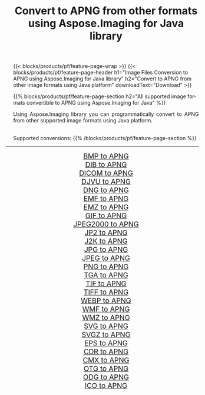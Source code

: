 ﻿---
title: Convert to APNG from other formats using Aspose.Imaging for Java library 
weight: 3920
url: /java/conversion/to/apng/ 
lang: en
langdirlevel: 2
locales: zh-hans,ja,it,ru,de,es,fr,nl,id,lt,pl,pt,vi,tr,ko,zh-hant,ar,hi,th,sv,cs,uk,he
description: Using Aspose.Imaging you can convert to APNG from other formats using Java
---

{{< blocks/products/pf/feature-page-wrap >}}
{{< blocks/products/pf/feature-page-header h1="Image Files Conversion to APNG using Aspose.Imaging for Java library" h2="Convert to APNG from other image formats using Java platform" downloadText="Download" >}}


{{% blocks/products/pf/feature-page-section  h2="All supported image formats convertible to APNG using Aspose.Imaging for Java" %}}
<p align=justify>Using Aspose.Imaging library you can programmatically convert to APNG from other supported image formats using Java platform.</p>
<br/>
Supported conversions:
{{% /blocks/products/pf/feature-page-section %}}
<div class="container-fluid productfamilypage bg-gray">
    <div class="convertypes bg-gray agp-content section">
        <div class="container">
		<hr style="margin-left:-20px;"/>
		<div class="row other-converters" style="gap: 10px;font-size: 19px;text-align:center;">
		    <div class='col-md-2 other-converter remove-lp remove-rp'><a href="/imaging/java/conversion/bmp-to-apng/" style="padding:15px;">BMP to APNG</a></div>
<div class='col-md-2 other-converter remove-lp remove-rp'><a href="/imaging/java/conversion/dib-to-apng/" style="padding:15px;">DIB to APNG</a></div>
<div class='col-md-2 other-converter remove-lp remove-rp'><a href="/imaging/java/conversion/dicom-to-apng/" style="padding:15px;">DICOM to APNG</a></div>
<div class='col-md-2 other-converter remove-lp remove-rp'><a href="/imaging/java/conversion/djvu-to-apng/" style="padding:15px;">DJVU to APNG</a></div>
<div class='col-md-2 other-converter remove-lp remove-rp'><a href="/imaging/java/conversion/dng-to-apng/" style="padding:15px;">DNG to APNG</a></div>
<div class='col-md-2 other-converter remove-lp remove-rp'><a href="/imaging/java/conversion/emf-to-apng/" style="padding:15px;">EMF to APNG</a></div>
<div class='col-md-2 other-converter remove-lp remove-rp'><a href="/imaging/java/conversion/emz-to-apng/" style="padding:15px;">EMZ to APNG</a></div>
<div class='col-md-2 other-converter remove-lp remove-rp'><a href="/imaging/java/conversion/gif-to-apng/" style="padding:15px;">GIF to APNG</a></div>
<div class='col-md-2 other-converter remove-lp remove-rp'><a href="/imaging/java/conversion/jpeg2000-to-apng/" style="padding:15px;">JPEG2000 to APNG</a></div>
<div class='col-md-2 other-converter remove-lp remove-rp'><a href="/imaging/java/conversion/jp2-to-apng/" style="padding:15px;">JP2 to APNG</a></div>
<div class='col-md-2 other-converter remove-lp remove-rp'><a href="/imaging/java/conversion/j2k-to-apng/" style="padding:15px;">J2K to APNG</a></div>
<div class='col-md-2 other-converter remove-lp remove-rp'><a href="/imaging/java/conversion/jpg-to-apng/" style="padding:15px;">JPG to APNG</a></div>
<div class='col-md-2 other-converter remove-lp remove-rp'><a href="/imaging/java/conversion/jpeg-to-apng/" style="padding:15px;">JPEG to APNG</a></div>
<div class='col-md-2 other-converter remove-lp remove-rp'><a href="/imaging/java/conversion/png-to-apng/" style="padding:15px;">PNG to APNG</a></div>
<div class='col-md-2 other-converter remove-lp remove-rp'><a href="/imaging/java/conversion/tga-to-apng/" style="padding:15px;">TGA to APNG</a></div>
<div class='col-md-2 other-converter remove-lp remove-rp'><a href="/imaging/java/conversion/tif-to-apng/" style="padding:15px;">TIF to APNG</a></div>
<div class='col-md-2 other-converter remove-lp remove-rp'><a href="/imaging/java/conversion/tiff-to-apng/" style="padding:15px;">TIFF to APNG</a></div>
<div class='col-md-2 other-converter remove-lp remove-rp'><a href="/imaging/java/conversion/webp-to-apng/" style="padding:15px;">WEBP to APNG</a></div>
<div class='col-md-2 other-converter remove-lp remove-rp'><a href="/imaging/java/conversion/wmf-to-apng/" style="padding:15px;">WMF to APNG</a></div>
<div class='col-md-2 other-converter remove-lp remove-rp'><a href="/imaging/java/conversion/wmz-to-apng/" style="padding:15px;">WMZ to APNG</a></div>
<div class='col-md-2 other-converter remove-lp remove-rp'><a href="/imaging/java/conversion/svg-to-apng/" style="padding:15px;">SVG to APNG</a></div>
<div class='col-md-2 other-converter remove-lp remove-rp'><a href="/imaging/java/conversion/svgz-to-apng/" style="padding:15px;">SVGZ to APNG</a></div>
<div class='col-md-2 other-converter remove-lp remove-rp'><a href="/imaging/java/conversion/eps-to-apng/" style="padding:15px;">EPS to APNG</a></div>
<div class='col-md-2 other-converter remove-lp remove-rp'><a href="/imaging/java/conversion/cdr-to-apng/" style="padding:15px;">CDR to APNG</a></div>
<div class='col-md-2 other-converter remove-lp remove-rp'><a href="/imaging/java/conversion/cmx-to-apng/" style="padding:15px;">CMX to APNG</a></div>
<div class='col-md-2 other-converter remove-lp remove-rp'><a href="/imaging/java/conversion/otg-to-apng/" style="padding:15px;">OTG to APNG</a></div>
<div class='col-md-2 other-converter remove-lp remove-rp'><a href="/imaging/java/conversion/odg-to-apng/" style="padding:15px;">ODG to APNG</a></div>
<div class='col-md-2 other-converter remove-lp remove-rp'><a href="/imaging/java/conversion/ico-to-apng/" style="padding:15px;">ICO to APNG</a></div>
                </div>
        </div>
    </div>
</div>
<br/>

